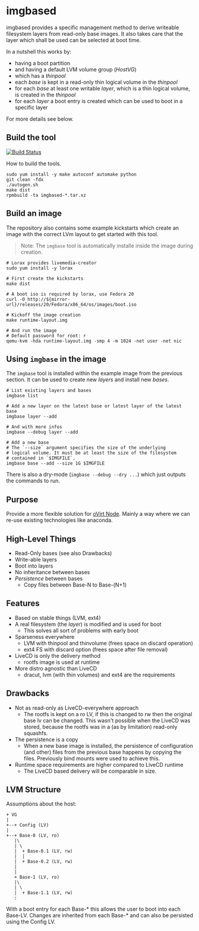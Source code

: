imgbased
========

imgbased provides a specific management method to derive writeable filesystem
layers from read-only base images.
It also takes care that the layer which shall be used can be selected at boot
time.

In a nutshell this works by:
 * having a boot partition
 * and having a default LVM volume group (*HostVG*)
 * which has a *thinpool*
 * each *base* is kept in a read-only thin logical volume in the *thinpool*
 * for each *base* at least one writable *layer*, which is a thin logical
   volume, is created in the *thinpool*
 * for each *layer* a boot entry is created which can be used to boot in a
   specific layer

For more details see below.


Build the tool
--------------

[![Build Status](https://travis-ci.org/fabiand/imgbased.svg)](https://travis-ci.org/fabiand/imgbased)

How to build the tools.

    sudo yum install -y make autoconf automake python
    git clean -fdx
    ./autogen.sh
    make dist
    rpmbuild -ta imgbased-*.tar.xz


Build an image
--------------

The repository also contains some example kickstarts which create an image with
the correct LVm layout to get started with this tool.

> Note: The `imgbase` tool is automatically installe inside the image during
> creation.

    # Lorax provides livemedia-creator
    sudo yum install -y lorax

    # First create the kickstarts
    make dist

    # A boot iso is required by lorax, use Fedora 20
    curl -O http://${mirror-url}/releases/20/Fedora/x86_64/os/images/boot.iso

    # Kickoff the image creation
    make runtime-layout.img

    # And run the image
    # Default password for root: r
    qemu-kvm -hda runtime-layout.img -smp 4 -m 1024 -net user -net nic


Using `imgbase` in the image
--------------------------

The `imgbase` tool is installed within the example image from the previous
section.
It can be used to create new *layers* and install new *bases*.

    # List existing layers and bases
    imgbase list

    # Add a new layer on the latest base or latest layer of the latest base
    imgbase layer --add

    # And with more infos
    imgbase --debug layer --add

    # Add a new base
    # The `--size` argument specifies the size of the underlying 
    # logical volume. It must be at least the size of the filesystem
    # contained in `$IMGFILE`.
    imgbase base --add --size 1G $IMGFILE

There is also a dry-mode (`imgbase --debug --dry ...`) which just outputs the
commands to run.


Purpose
-------

Provide a more flexible solution for [oVirt Node](http://www.ovirt.org/Node).
Mainly a way where we can re-use existing technologies like anaconda.


High-Level Things
-----------------

 * Read-Only bases (see also Drawbacks)
 * Write-able layers
 * Boot into layers
 * No inheritance between bases
 * *Persistence* between bases
    * Copy files between Base-N to Base-(N+1)


Features
--------

 * Based on stable things (LVM, ext4)
 * A real filesystem (the *layer*) is modified and is used for boot
    * This solves all sort of problems with early boot
 * Sparseness everywhere
    * LVM with thinpool and thinvolume (frees space on discard operation)
    * ext4 FS with discard option (frees space after file removal)
 * LiveCD is only the delivery method
    * rootfs image is used at runtime
 * More distro agnostic than LiveCD
    * dracut, lvm (with thin volumes) and ext4 are the requirements

Drawbacks
---------

 * Not as read-only as LiveCD-everywhere approach
    * The rootfs is kept on a ro LV, if this is changed to rw then the original
      base lv can be changed.
      This wasn't possible when the LiveCD was stored, because the rootfs was
      in a (as by limitation) read-only squashfs.
 * The persistence is a copy
    * When a new base image is installed, the persistence of configuration
      (and other) files from the previous base happens by copying the files.
      Previously bind mounts were used to achieve this.
 * Runtime space requirements are higher compared to LiveCD runtime
    * The LiveCD based delivery will be comparable in size.


LVM Structure
-------------

Assumptions about the host:

    + VG
    |
    +--+ Config (LV)
    |
    +--+ Base-0 (LV, ro)
       |\
       | \
       |  + Base-0.1 (LV, rw)
       |  |
       |  + Base-0.2 (LV, rw)
       |
       |
       + Base-1 (LV, ro)
       |\
       | \
       |  + Base-1.1 (LV, rw)
       :

With a boot entry for each Base-\* this allows the user to boot into each
Base-LV.
Changes are inherited from each Base-\* and can also be persisted using the
Config LV.
